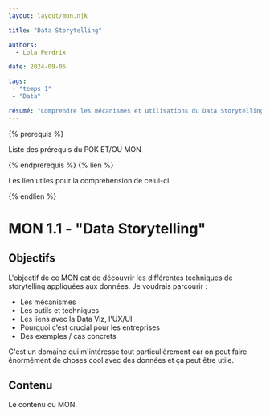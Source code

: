 ```yaml
---
layout: layout/mon.njk

title: "Data Storytelling"

authors:
  - Lola Perdrix

date: 2024-09-05

tags: 
 - "temps 1"
 - "Data"

résumé: "Comprendre les mécanismes et utilisations du Data Storytelling"
---
```


{% prerequis %}

Liste des prérequis du POK ET/OU MON

{% endprerequis %}
{% lien %}

Les lien utiles pour la compréhension de celui-ci.

{% endlien %}

# MON 1.1 - "Data Storytelling"

## Objectifs

L'objectif de ce MON est de découvrir les différentes techniques de storytelling appliquées aux données.
Je voudrais parcourir :

- Les mécanismes
- Les outils et techniques
- Les liens avec la Data Viz, l'UX/UI
- Pourquoi c’est crucial pour les entreprises
- Des exemples / cas concrets

C'est un domaine qui m'intéresse tout particulièrement car on peut faire énormément de choses cool avec des données et ça peut être utile.

## Contenu

Le contenu du MON.
